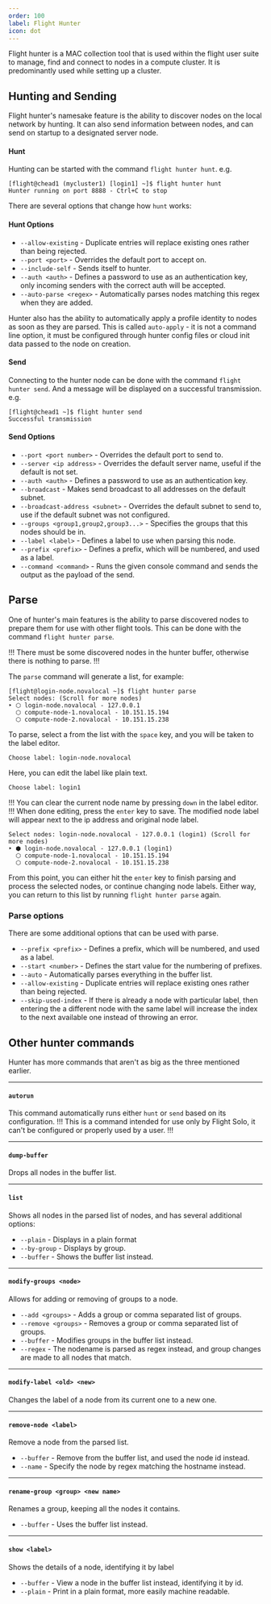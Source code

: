 ```yaml
---
order: 100
label: Flight Hunter
icon: dot
---
```


Flight hunter is a MAC collection tool that is used within the flight user suite to manage, find and connect to nodes in a compute cluster. It is predominantly used while setting up a cluster.


## Hunting and Sending

Flight hunter's namesake feature is the ability to discover nodes on the local network by hunting. It can also send information  between nodes, and can send on startup to a designated server node.

#### Hunt

Hunting can be started with the command `flight hunter hunt`. e.g.
```
[flight@chead1 (mycluster1) [login1] ~]$ flight hunter hunt
Hunter running on port 8888 - Ctrl+C to stop
```

There are several options that change how `hunt` works:

#### Hunt Options
- `--allow-existing` - Duplicate entries will replace existing ones rather than being rejected.
- `--port <port>` - Overrides the default port to accept on.
- `--include-self` - Sends itself to hunter.
- `--auth <auth>` - Defines a password to use as an authentication key, only incoming senders with the correct auth will be accepted.
- `--auto-parse <regex>` - Automatically parses nodes matching this regex when they are added.

Hunter also has the ability to automatically apply a profile identity to nodes as soon as they are parsed. This is called `auto-apply` - it is not a command line option, it must be configured through hunter config files or cloud init data passed to the node on creation.

#### Send

Connecting to the hunter node can be done with the command `flight hunter send`. And a message will be displayed on a successful transmission. e.g.
```
[flight@chead1 ~]$ flight hunter send
Successful transmission
```



#### Send Options
- `--port <port number>` - Overrides the default port to send to.
- `--server <ip address>` - Overrides the default server name, useful if the default is not set.
- `--auth <auth>` - Defines a password to use as an authentication key.
- `--broadcast` - Makes send broadcast to all addresses on the default subnet.
- `--broadcast-address <subnet>` - Overrides the default subnet to send to, use if the default subnet was not configured.
- `--groups <group1,group2,group3...>` - Specifies the groups that this nodes should be in.
- `--label <label>` - Defines a label to use when parsing this node.
- `--prefix <prefix>` - Defines a prefix, which will be numbered, and used as a label.
- `--command <command>` - Runs the given console command and sends the output as the payload of the send.




## Parse

One of hunter's main features is the ability to parse discovered nodes to prepare them for use with other flight tools. This can be done with the command `flight hunter parse`.

!!!
There must be some discovered nodes in the hunter buffer, otherwise there is nothing to parse.
!!!

The `parse` command will generate a list, for example:
```
[flight@login-node.novalocal ~]$ flight hunter parse
Select nodes: (Scroll for more nodes)
‣ ⬡ login-node.novalocal - 127.0.0.1
  ⬡ compute-node-1.novalocal - 10.151.15.194
  ⬡ compute-node-2.novalocal - 10.151.15.238
```
To parse, select a from the list with the `space` key, and you will be taken to the label editor.

```
Choose label: login-node.novalocal
```
Here, you can edit the label like plain text.
```
Choose label: login1
```
!!!
You can clear the current node name by pressing `down` in the label editor.
!!!
When done editing, press the `enter` key to save. The modified node label will appear next to the ip address and original node label.
```
Select nodes: login-node.novalocal - 127.0.0.1 (login1) (Scroll for more nodes)
‣ ⬢ login-node.novalocal - 127.0.0.1 (login1)
  ⬡ compute-node-1.novalocal - 10.151.15.194
  ⬡ compute-node-2.novalocal - 10.151.15.238
```
From this point, you can either hit the `enter` key to finish parsing and process the selected nodes, or continue changing node labels. Either way, you can return to this list by running `flight hunter parse` again. 

### Parse options

There are some additional options that can be used with parse.

- `--prefix <prefix>` - Defines a prefix, which will be numbered, and used as a label.
- `--start <number>` - Defines the start value for the numbering of prefixes.
- `--auto` - Automatically parses everything in the buffer list.
- `--allow-existing` - Duplicate entries will replace existing ones rather than being rejected.
- `--skip-used-index` - If there is already a node with particular label, then entering the a different node with the same label will increase the index to the next available one instead of throwing an error.


## Other hunter commands

Hunter has more commands that aren't as big as the three mentioned earlier.

---

#### `autorun`

This command automatically runs either `hunt` or `send` based on its configuration.
!!!
This is a command intended for use only by Flight Solo, it can't be configured or properly used by a user.
!!!

---

#### `dump-buffer`

Drops all nodes in the buffer list.

---

#### `list`

Shows all nodes in the parsed list of nodes, and has several additional options:
- `--plain` - Displays in a plain format
- `--by-group` - Displays by group.
- `--buffer` - Shows the buffer list instead.

---

#### `modify-groups <node>`

Allows for adding or removing of groups to a node.
- `--add <groups>` - Adds a group or comma separated list of groups.
- `--remove <groups>` - Removes a group or comma separated list of groups.
- `--buffer` - Modifies groups in the buffer list instead.
- `--regex` - The nodename is parsed as regex instead, and group changes are made to all nodes that match.

---

#### `modify-label <old> <new>`

 Changes the label of a node from its current one to a new one.

---

#### `remove-node <label>`

Remove a node from the parsed list.
- `--buffer` - Remove from the buffer list, and used the node id instead.
- `--name` - Specify the node by regex matching the hostname instead.

---

#### `rename-group <group> <new name>`

Renames a group, keeping all the nodes it contains.
- `--buffer` - Uses the buffer list instead.

---

#### `show <label>`
Shows the details of a node, identifying it by label
- `--buffer` - View a node in the buffer list instead, identifying it by id.
- `--plain` - Print in a plain format, more easily machine readable.